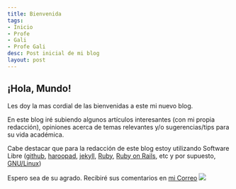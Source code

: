 ```yaml
---
title: Bienvenida
tags:
- Inicio
- Profe
- Gali
- Profe Gali
desc: Post inicial de mi blog
layout: post
---
```

## ¡Hola, Mundo!

Les doy la mas cordial de las bienvenidas a este mi nuevo blog.
<!-- more -->
En este blog iré subiendo algunos artículos interesantes (con mi propia redacción), opiniones acerca de temas relevantes y/o sugerencias/tips para su vida académica.

Cabe destacar que para la redacción de este blog estoy utilizando Software Libre ([github](https://github.com/), [haroopad](http://pad.haroopress.com/), [jekyll](https://jekyllrb.com/), [Ruby](https://www.ruby-lang.org/), [Ruby on Rails](https://rubyonrails.org/), etc y por supuesto, [GNU/Linux](https://www.gnu.org/gnu/linux-and-gnu.es.html))

Espero sea de su agrado. Recibiré sus comentarios en [mi Correo](mailto:prof.rgerhard+comentarios@gmail.com)
![](https://www.sololinux.es/wp-content/uploads/2018/11/que-es-el-gnu-linux-sololinux-730x430.jpg)
